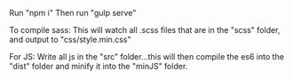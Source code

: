 Run "npm i"
Then run "gulp serve"

To compile sass:
    This will watch all .scss files that are in the "scss" folder, and output to "css/style.min.css"

For JS:
    Write all js in the "src" folder...this will then compile the es6 into the "dist" folder and minify it into the "minJS" folder.
